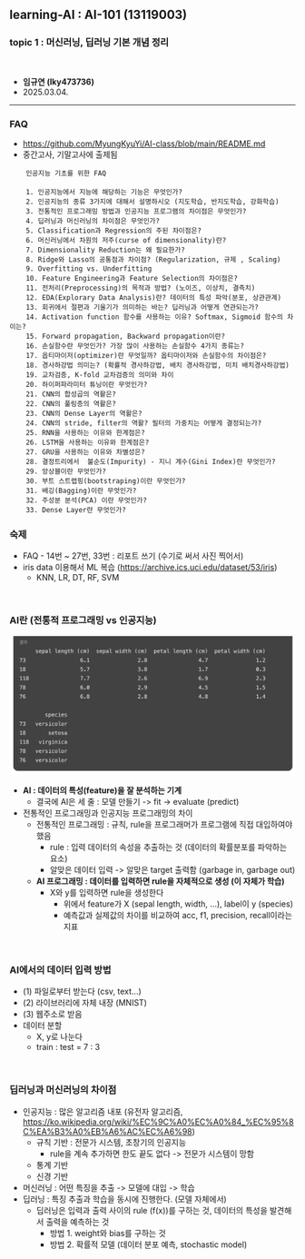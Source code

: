 ## learning-AI : AI-101 (13119003)
### topic 1 : 머신러닝, 딥러닝 기본 개념 정리 

<br>

- **임규연 (lky473736)**
- 2025.03.04.

------

### FAQ

- https://github.com/MyungKyuYi/AI-class/blob/main/README.md
- 중간고사, 기말고사에 출제됨
```
    인공지능 기초를 위한 FAQ

    1. 인공지능에서 지능에 해당하는 기능은 무엇인가?
    2. 인공지능의 종류 3가지에 대해서 설명하시오 (지도학습, 반지도학습, 강화학습)
    3. 전통적인 프로그래밍 방법과 인공지능 프로그램의 차이점은 무엇인가?
    4. 딥러닝과 머신러닝의 차이점은 무엇인가?
    5. Classification과 Regression의 주된 차이점은?
    6. 머신러닝에서 차원의 저주(curse of dimensionality)란?
    7. Dimensionality Reduction는 왜 필요한가?
    8. Ridge와 Lasso의 공통점과 차이점? (Regularization, 규제 , Scaling)
    9. Overfitting vs. Underfitting
    10. Feature Engineering과 Feature Selection의 차이점은?
    11. 전처리(Preprocessing)의 목적과 방법? (노이즈, 이상치, 결측치)
    12. EDA(Explorary Data Analysis)란? 데이터의 특성 파악(분포, 상관관계)
    13. 회귀에서 절편과 기울기가 의미하는 바는? 딥러닝과 어떻게 연관되는가?
    14. Activation function 함수를 사용하는 이유? Softmax, Sigmoid 함수의 차이는? 
    15. Forward propagation, Backward propagation이란?
    16. 손실함수란 무엇인가? 가장 많이 사용하는 손실함수 4가지 종류는?
    17. 옵티마이저(optimizer)란 무엇일까? 옵티마이저와 손실함수의 차이점은?
    18. 경사하강법 의미는? (확률적 경사하강법, 배치 경사하강법, 미치 배치경사하강법)
    19. 교차검증, K-fold 교차검증의 의미와 차이
    20. 하이퍼파라미터 튜닝이란 무엇인가?
    21. CNN의 합성곱의 역활은?
    22. CNN의 풀링층의 역활은?
    23. CNN의 Dense Layer의 역활은?
    24. CNN의 stride, filter의 역활? 필터의 가중치는 어떻게 결정되는가?
    25. RNN을 사용하는 이유와 한계점은?
    26. LSTM을 사용하는 이유와 한계점은?
    27. GRU을 사용하는 이유와 차별성은?
    28. 결정트리에서  불순도(Impurity) - 지니 계수(Gini Index)란 무엇인가?
    29. 앙상블이란 무엇인가?
    30. 부트 스트랩핑(bootstraping)이란 무엇인가?
    31. 배깅(Bagging)이란 무엇인가?
    32. 주성분 분석(PCA) 이란 무엇인가?
    33. Dense Layer란 무엇인가?    
```

### 숙제
- FAQ - 14번 ~ 27번, 33번 : 리포트 쓰기 (수기로 써서 사진 찍어서)
- iris data 이용해서 ML 복습 (https://archive.ics.uci.edu/dataset/53/iris)
    - KNN, LR, DT, RF, SVM 

<br>

### AI란 (전통적 프로그래밍 vs 인공지능)
<img src="./iris.png">

- **AI : 데이터의 특성(feature)을 잘 분석하는 기계**
    - 결국에 AI은 세 줄 : 모델 만들기 -> fit -> evaluate (predict)
- 전통적인 프로그래밍과 인공지능 프로그래밍의 차이
    - 전통적인 프로그래밍 : 규칙, rule을 프로그래머가 프로그램에 직접 대입하여야 했음  
        - rule : 입력 데이터의 속성을 추출하는 것 (데이터의 확률분포를 파악하는 요소)
        - 알맞은 데이터 입력 -> 알맞은 target 출력함 (garbage in, garbage out)
    - **AI 프로그래밍 : 데이터를 입력하면 rule을 자체적으로 생성 (이 자체가 학습)**
        - X와 y를 입력하면 rule을 생성한다
            - 위에서 feature가 X (sepal length, width, ...), label이 y (species)
            - 예측값과 실제값의 차이를 비교하여 acc, f1, precision, recall이라는 지표

<br>

### AI에서의 데이터 입력 방법
- (1) 파일로부터 받는다 (csv, text...)
- (2) 라이브러리에 자체 내장 (MNIST)
- (3) 웹주소로 받음
- 데이터 분할 
    - X, y로 나눈다 
    - train : test = 7 : 3

<br>

### 딥러닝과 머신러닝의 차이점
- 인공지능 : 많은 알고리즘 내포 (유전자 알고리즘, https://ko.wikipedia.org/wiki/%EC%9C%A0%EC%A0%84_%EC%95%8C%EA%B3%A0%EB%A6%AC%EC%A6%98)
    - 규칙 기반 : 전문가 시스템, 초창기의 인공지능
        - rule을 계속 추가하면 한도 끝도 없다 -> 전문가 시스템이 망함
    - 통계 기반
    - 신경 기반
- 머신러닝 : 어떤 특징을 추출 -> 모델에 대입 -> 학습
- 딥러닝 : 특징 추출과 학습을 동시에 진행한다. (모델 자체에서)
    - 딥러닝은 입력과 출력 사이의 rule (f(x))를 구하는 것, 데이터의 특성을 발견해서 출력을 예측하는 것
        - 방법 1. weight와 bias를 구하는 것
        - 방법 2. 확률적 모델 (데이터 분포 예측, stochastic model)
